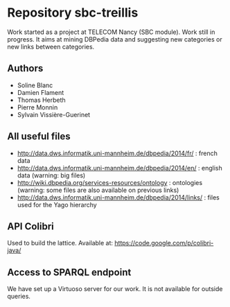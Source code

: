 ﻿Repository sbc-treillis
=======================

Work started as a project at TELECOM Nancy (SBC module).
Work still in progress.
It aims at mining DBPedia data and suggesting new categories or new links between categories.

Authors
-------
* Soline Blanc
* Damien Flament
* Thomas Herbeth
* Pierre Monnin
* Sylvain Vissière-Guerinet

All useful files
----------------

* http://data.dws.informatik.uni-mannheim.de/dbpedia/2014/fr/ : french data
* http://data.dws.informatik.uni-mannheim.de/dbpedia/2014/en/ : english data (warning: big files)
* http://wiki.dbpedia.org/services-resources/ontology : ontologies (warning: some files are also available on previous links)
* http://data.dws.informatik.uni-mannheim.de/dbpedia/2014/links/ : files used for the Yago hierarchy


API Colibri
-----------

Used to build the lattice. Available at: https://code.google.com/p/colibri-java/


Access to SPARQL endpoint
-------------------------

We have set up a Virtuoso server for our work. It is not available for outside
queries.
